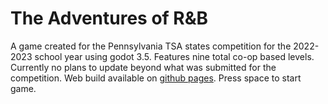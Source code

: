 # The Adventures of R&B
A game created for the Pennsylvania TSA states competition for the 2022-2023 school year using godot 3.5. Features nine total co-op based levels. Currently no plans to update beyond what was submitted for the competition. Web build available on [github pages](https://newchair2644.github.io/The-Adventures-of-RB/). Press space to start game.
